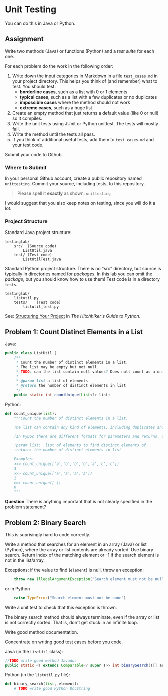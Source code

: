 # Unit Testing

You can do this in Java or Python.

## Assignment

Write two methods (Java) or functions (Python) and a *test suite* for each one.

For each problem do the work in the following order:
1. Write down the input categories in Markdown in a file `test_cases.md` in your project directory.  This helps you think of (and remember) what to test.  You should test:
   * **borderline cases**, such as a list with 0 or 1 elements
   * **typical cases**, such as a list with a few duplicates or no duplicates
   * **impossible cases** where the method should not work
   * **extreme cases**, such as a huge list
2. Create an empty method that just returns a default value (like 0 or null) so it compiles.
3. Write the unit tests using JUnit or Python unittest.  The tests will mostly fail.
4. Write the method until the tests all pass.
5. If you think of additional useful tests, add them to `test_cases.md` and your test code.

Submit your code to Github.

### Where to Submit

In your personal Github account, create a public repository named `unittesting`.
Commit your source, including tests, to this repository.

> Please spell it **exactly** as shown: `unittesting`

I would suggest that you also keep notes on testing, since you will do it a lot.

### Project Structure

Standard Java project structure:
```
testinglab/
    src/  (Source code)
        ListUtil.java
    test/ (Test code)
        ListUtilTest.java
```
Standard Python project structure.  There is no "src" directory, but source is typically in directories named for *packages*. In this lab you can omit the *package*, but you should know how to use them!  Test code is in a directory `tests`.
```
testinglab/
    listutil.py
    tests/    (Test code)
        listutil_test.py
```
See: [Structuring Your Project](https://docs.python-guide.org/writing/structure/) in *The Hitchhiker's Guide to Python*.

## Problem 1: Count Distinct Elements in a List

Java:
```java
public class ListUtil {
    /**
     * Count the number of distinct elements in a list.
     * The list may be empty but not null.
     * TODO: can the list contain null values? Does null count as a unique element?
     *
     * @param list a list of elements
     * @return the number of distinct elements in list
     */
    public static int countUnique(List<?> list)
```

Python:
```python
def count_unique(list):
    """Count the number of distinct elements in a list.

    The list can contain any kind of elements, including duplicates and nulls in any order.

    (In PyDoc there are different formats for parameters and returns. Use what you prefer.)

    :param list:  list of elements to find distinct elements of
    :return: the number of distinct elements in list

    Examples:
    >>> count_unique(['a','b','b','b','a','c','c'])
    3
    >>> count_unique(['a','a','a','a'])
    1
    >>> count_unique([ ])
    0
    """
```

**Question**  There is anything important that is not clearly specified in the problem
statement?

## Problem 2: Binary Search

This is suprisingly hard to code correctly.

Write a method that searches for an element in an array (Java) or list (Python), where the array or list contents are already sorted.  Use binary search.  Return index of the matching element or -1 if the search element is not in the list/array.

Exceptions: if the value to find (`element`) is null, throw an exception:
```java
    throw new IllegalArgumentException("Search element must not be null");
```
or in Python
```python
    raise TypeError("Search element must not be none")
```
Write a unit test to check that this exception is thrown.

The binary search method should always terminate, even if the array or list is not correctly sorted.  That is, don't get stuck in an infinite loop.

Write good method documentation.

Concentrate on writing good test cases before you code.

Java (in the `ListUtil` class):
```java
//TODO write good method Javadoc
public static <T extends Comparable<? super T>> int binarySearch(T[] array, T element)
```

Python (in the `listutil.py` file):
```python
def binary_search(list, element):
    # TODO write good Python DocString
```

